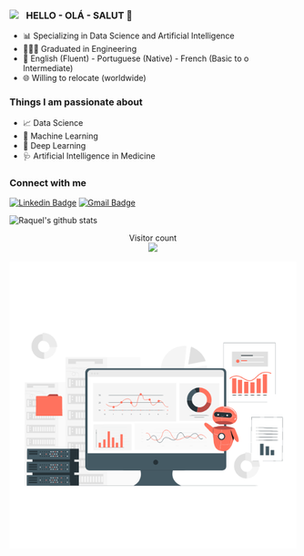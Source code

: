 ### HELLO - OLÁ - SALUT 👋  <img align="left" src="[readme.main/hello-gif.gif](https://github.com/raquelcolares/raquelcolares/blob/main/hello-gif.gif)" width="29px">

- :bar_chart: Specializing in Data Science and Artificial Intelligence 
- 👩🏻‍🎓 Graduated in Engineering 
- :speech_balloon: English (Fluent) - Portuguese (Native) - French (Basic to o Intermediate)
- :globe_with_meridians: Willing to relocate (worldwide)


### Things I am passionate about

- :chart_with_upwards_trend: Data Science
- :robot: Machine Learning
- :brain: Deep Learning
- :stethoscope: Artificial Intelligence in Medicine 

### Connect with me

[![Linkedin Badge](https://img.shields.io/badge/-RaquelColares-blue?style=flat-the-badge&logo=linkedin&logoColor=white&link=https://www.linkedin.com/in/raquel-colares-7b1327a0/)](https://www.linkedin.com/in/raquel-colares-7b1327a0/)
[![Gmail Badge](https://img.shields.io/badge/-raquelcolaress@gmail.com-c14438?style=flat-square&logo=Gmail&logoColor=white&link=mailto:raquelcolaress@gmail.com)](mailto:raquelcolaress@gmail.com)
 

![Raquel's github stats](https://github-readme-stats.vercel.app/api?username=raquelcolares&count_private=true&show_icons=true&theme=dracula)
   
<p align="center"> 
  Visitor count<br>
  <img src="https://profile-counter.glitch.me/raquelcolares/count.svg" />
</p>

<img src="https://github.com/raquelcolares/raquelcolares/blob/main/79314-assistant-bot.gif" >

